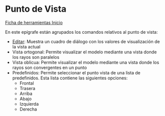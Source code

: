 # Punto de Vista

[Ficha de herramientas Inicio](./)

En este epígrafe están agrupados los comandos relativos al punto de vista:

* [Editar](../../herramientas-de-visualizacion/parametros-de-perspectiva.md): Muestra un cuadro de diálogo con los valores de visualización de la vista actual
* Vista ortogonal: Permite visualizar el modelo mediante una vista donde los rayos son paralelos
* Vista oblicua: Permite visualizar el modelo mediante una vista donde los rayos son convergentes en un punto
* Predefinidos: Permite seleccionar el punto vista de una lista de predefinidos. Esta lista contiene las siguientes opciones:
  * Frontal
  * Trasera
  * Arriba
  * Abajo
  * Izquierda
  * Derecha

